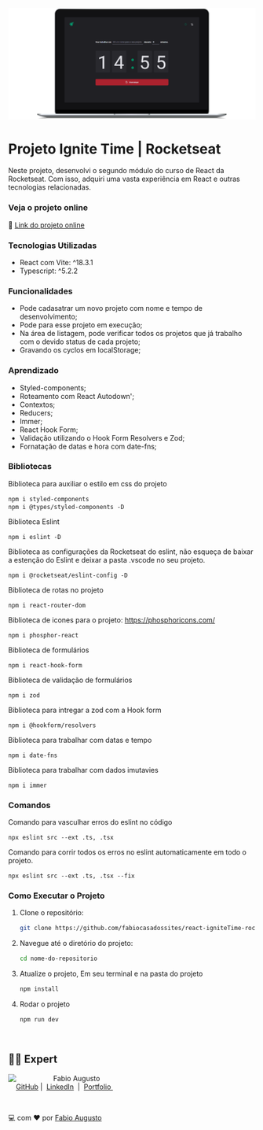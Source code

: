 ![Imagem do projeto](src/assets/projeto.png)

# Projeto Ignite Time | Rocketseat

Neste projeto, desenvolvi o segundo módulo do curso de React da Rocketseat. Com isso, adquiri uma vasta experiência em React e outras tecnologias relacionadas.

### Veja o projeto online

🚀 [Link do projeto online](https://react-ignite-time-rocketseat-n2u5y6zjy.vercel.app/)

### Tecnologias Utilizadas

- React com Vite: ^18.3.1
- Typescript: ^5.2.2

### Funcionalidades

- Pode cadasatrar um novo projeto com nome e tempo de desenvolvimento;
- Pode para esse projeto em execução;
- Na área de listagem, pode verificar todos os projetos que já trabalho com o devido status de cada projeto;
- Gravando os cyclos em localStorage;

### Aprendizado

- Styled-components;
- Roteamento com React Autodown';
- Contextos;
- Reducers;
- Immer;
- React Hook Form;
- Validação utilizando o Hook Form Resolvers e Zod;
- Fornatação de datas e hora com date-fns;

### Bibliotecas

Biblioteca para auxiliar o estilo em css do projeto

```
npm i styled-components
npm i @types/styled-components -D
```

Biblioteca Eslint

```
npm i eslint -D
```

Biblioteca as configurações da Rocketseat do eslint, não esqueça de baixar a estenção do Eslint e deixar a pasta .vscode no seu projeto.

```
npm i @rocketseat/eslint-config -D
```

Biblioteca de rotas no projeto

```
npm i react-router-dom
```

Biblioteca de icones para o projeto: https://phosphoricons.com/

```
npm i phosphor-react
```

Biblioteca de formulários

```
npm i react-hook-form
```

Biblioteca de validação de formulários

```
npm i zod
```

Biblioteca para intregar a zod com a Hook form

```
npm i @hookform/resolvers
```

Biblioteca para trabalhar com datas e tempo

```
npm i date-fns
```

Biblioteca para trabalhar com dados imutavies

```
npm i immer
```

### Comandos

Comando para vasculhar erros do eslint no código

```
npx eslint src --ext .ts, .tsx
```

Comando para corrir todos os erros no eslint automaticamente em todo o projeto.

```
npx eslint src --ext .ts, .tsx --fix
```

### Como Executar o Projeto

1. Clone o repositório:

   ```bash
   git clone https://github.com/fabiocasadossites/react-igniteTime-rocketseat.git
   ```

2. Navegue até o diretório do projeto:

   ```bash
   cd nome-do-repositorio
   ```

3. Atualize o projeto, Em seu terminal e na pasta do projeto

   ```bash
   npm install
   ```

4. Rodar o projeto

   ```bash
   npm run dev
   ```

<br>

## 👨‍💻 Expert

<p>
    <img 
      align=left 
      margin=10 
      width=80 
      src="https://avatars.githubusercontent.com/u/44373172"
    />
    <p>&nbsp&nbsp&nbspFabio Augusto<br>
    &nbsp&nbsp&nbsp
    <a href="https://github.com/fabiocasadossites">
    GitHub</a>&nbsp;|&nbsp;
    <a href="https://www.linkedin.com/in/fabioasa/">LinkedIn</a>
&nbsp;|&nbsp;
    <a href="https://www.fabioaugusto.dev/">
    Portfolio </a>
&nbsp;&nbsp;</p>
</p>
<br/>
<p>

💻 com ❤️ por [Fabio Augusto](https://github.com/fabiocasadossites)
